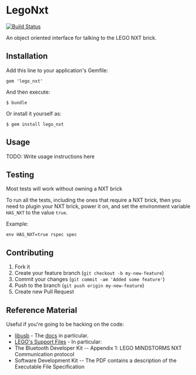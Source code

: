 # LegoNxt

[![Build Status](https://secure.travis-ci.org/docwhat/lego_nxt.png?branch=master)](http://travis-ci.org/docwhat/lego_nxt)

An object oriented interface for talking to the LEGO NXT brick.

## Installation

Add this line to your application's Gemfile:

    gem 'lego_nxt'

And then execute:

    $ bundle

Or install it yourself as:

    $ gem install lego_nxt

## Usage

TODO: Write usage instructions here

## Testing

Most tests will work without owning a NXT brick

To run all the tests, including the ones that require a NXT brick, then you need to
plugin your NXT brick, power it on, and set the environment variable `HAS_NXT` to
the value `true`.

Example:

    env HAS_NXT=true rspec spec

## Contributing

1. Fork it
2. Create your feature branch (`git checkout -b my-new-feature`)
3. Commit your changes (`git commit -am 'Added some feature'`)
4. Push to the branch (`git push origin my-new-feature`)
5. Create new Pull Request

## Reference Material

Useful if you're going to be hacking on the code:

* [libusb](https://github.com/larskanis/libusb) - The [docs](http://rubydoc.info/gems/libusb/LIBUSB) in particular.
* [LEGO's Support Files](http://mindstorms.lego.com/en-us/support/files/default.aspx#Advanced) - In particular:
 * The Bluetooth Developer Kit -- Appendix 1: LEGO MINDSTORMS NXT Communication protocol
 * Software Development Kit -- The PDF contains a description of the Executable File Specification
